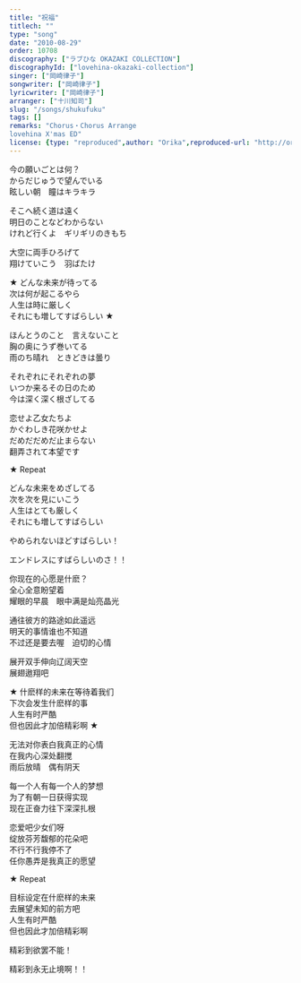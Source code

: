 ```yaml
---
title: "祝福"
titlech: ""
type: "song"
date: "2010-08-29"
order: 10708
discography: ["ラブひな OKAZAKI COLLECTION"]
discographyId: ["lovehina-okazaki-collection"]
singer: ["岡崎律子"]
songwriter: ["岡崎律子"]
lyricwriter: ["岡崎律子"]
arranger: ["十川知司"]
slug: "/songs/shukufuku"
tags: []
remarks: "Chorus・Chorus Arrange
lovehina X'mas ED"
license: {type: "reproduced",author: "Orika",reproduced-url: "http://orikamushi.myweb.hinet.net/",reproduced-website: "織歌蟲網站"}
---
```


今の願いごとは何？   
からだじゅうで望んでいる   
眩しい朝　瞳はキラキラ   
  
そこへ続く道は遠く   
明日のことなどわからない   
けれど行くよ　ギリギリのきもち   
  
大空に両手ひろげて   
翔けていこう　羽ばたけ   
  
★ どんな未来が待ってる   
次は何が起こるやら   
人生は時に厳しく   
それにも増してすばらしい ★   
  
ほんとうのこと　言えないこと   
胸の奥にうず巻いてる   
雨のち晴れ　ときどきは曇り   
  
それぞれにそれぞれの夢   
いつか来るその日のため   
今は深く深く根ざしてる   
  
恋せよ乙女たちよ   
かぐわしき花咲かせよ   
だめだだめだ止まらない   
翻弄されて本望です   
  
★ Repeat   
  
どんな未来をめざしてる   
次を次を見にいこう   
人生はとても厳しく   
それにも増してすばらしい   
  
やめられないほどすばらしい！   
  
エンドレスにすばらしいのさ！！  

<!-- 翻译 -->

  
你现在的心愿是什麽？   
全心全意盼望着   
耀眼的早晨　眼中满是灿亮晶光   
  
通往彼方的路途如此遥远   
明天的事情谁也不知道   
不过还是要去喔　迫切的心情   
  
展开双手伸向辽阔天空   
展翅遨翔吧   
  
★ 什麽样的未来在等待着我们   
下次会发生什麽样的事   
人生有时严酷   
但也因此才加倍精彩啊 ★   
  
无法对你表白我真正的心情   
在我内心深处翻搅   
雨后放晴　偶有阴天   
  
每一个人有每一个人的梦想   
为了有朝一日获得实现   
现在正奋力往下深深扎根   
  
恋爱吧少女们呀   
绽放芬芳馥郁的花朵吧   
不行不行我停不了   
任你愚弄是我真正的愿望   
  
★ Repeat   
  
目标设定在什麽样的未来   
去展望未知的前方吧   
人生有时严酷   
但也因此才加倍精彩啊   
  
精彩到欲罢不能！   
  
精彩到永无止境啊！！
